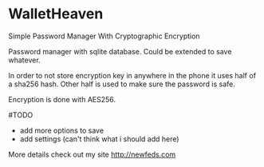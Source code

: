 # WalletHeaven
Simple Password Manager With Cryptographic Encryption

Password manager with sqlite database. Could be extended to save whatever.

In order to not store encryption key in anywhere in the phone it uses 
half of a sha256 hash. Other half is used to make sure the password is
safe.

Encryption is done with AES256.


#TODO
- add more options to save
- add settings (can't think what i should add here)

More details check out my site http://newfeds.com
